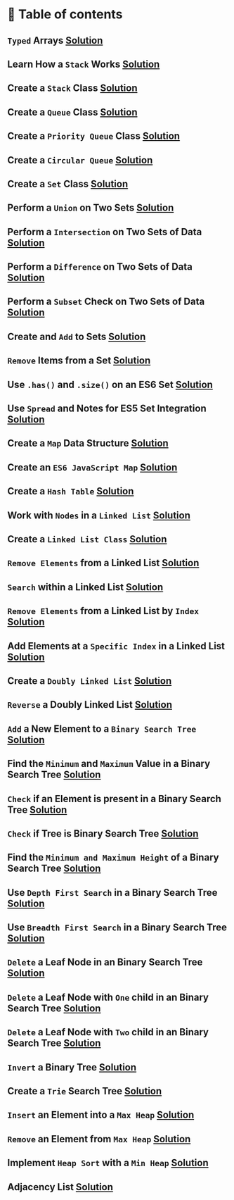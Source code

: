 # 📜 Table of contents
## `Typed` Arrays [Solution](1_typed_arrays.js)
## Learn How a `Stack` Works [Solution](2_learn_how_a_stack_works.js)
## Create a `Stack` Class [Solution](3_create_a_stack_class.js)
## Create a `Queue` Class [Solution](4_create_a_queue_class.js)
## Create a `Priority Queue` Class [Solution](5_create_a_priority_queue_class.js)
## Create a `Circular Queue` [Solution](6_create_a_circular_queue.js)
## Create a `Set` Class [Solution](7_create_a_set_class.js)
## Perform a `Union` on Two Sets [Solution](8_perform_a_union_on_two_sets.js)
## Perform a `Intersection` on Two Sets of Data [Solution](9_perform_an_intersection_on_two_sets_of_data.js)
## Perform a `Difference` on Two Sets of Data [Solution](10_perform_a_difference_on_two_sets_of_data.js)
## Perform a `Subset` Check on Two Sets of Data [Solution](11_perform_a_subset_check_on_two_sets_of_data.js)
## Create and `Add` to Sets [Solution](12_create_and_add_to_sets_in_es6.js)
## `Remove` Items from a Set [Solution](13_remove_items_from_a_set_in_es6.js)
## Use `.has()` and `.size()` on an ES6 Set [Solution](14_use_has_and_size_on_an_es6_set.js)
## Use `Spread` and Notes for ES5 Set Integration [Solution](15_use_spread_and_notes_for_es5_set_integration.js)
## Create a `Map` Data Structure [Solution](16_create_a_map_data_structure.js)
## Create an `ES6 JavaScript Map` [Solution](17_create_an_es6_javascript_map.js)
## Create a `Hash Table` [Solution](18_create_a_hash_table.js)
## Work with `Nodes` in a `Linked List` [Solution](19_work_with_nodes_in_a_linked_list.js)
## Create a `Linked List Class` [Solution](20_create_a_linked_list_class.js)
## `Remove Elements` from a Linked List [Solution](21_remove_elements_from_a_linked_list.js)
## `Search` within a Linked List [Solution](22_search_within_a_linked_list.js)
## `Remove Elements` from a Linked List by `Index` [Solution](23_remove_elements_from_a_linked_list_by_index.js)
## Add Elements at a `Specific Index` in a Linked List [Solution](24_add_elements_at_a_specific_index_in_a_linked_list.js)
## Create a `Doubly Linked List` [Solution](25_create_a_doubly_linked_list.js)
## `Reverse` a Doubly Linked List [Solution](26_reverse_a_doubly_linked_list.js)
## `Add` a New Element to a `Binary Search Tree` [Solution](27_add_a_new_element_to_a_binary_search_tree.js)
## Find the `Minimum` and `Maximum` Value in a Binary Search Tree [Solution](28_find_the_minimum_and_maximum_value_in_a_binary_search_tree.js)
## `Check` if an Element is present in a Binary Search Tree [Solution](29_check_if_an_element_is_present_in_a_binary_search_tree.js)
## `Check` if Tree is Binary Search Tree [Solution](30_check_if_tree_is_binary_search_tree.js)
## Find the `Minimum and Maximum Height` of a Binary Search Tree [Solution](31_find_the_minimum_and_maximum_height_of_a_binary_search_tree.js)
## Use `Depth First Search` in a Binary Search Tree [Solution](32_use_depth_first_search_in_a_binary_search_tree.js)
## Use `Breadth First Search` in a Binary Search Tree [Solution](33_use_breadth_first_search_in_a_binary_search_tree.js)
## `Delete` a Leaf Node in an Binary Search Tree [Solution](34_delete_a_leaf_node_in_a_binary_search_tree.js)
## `Delete` a Leaf Node with `One` child in an Binary Search Tree [Solution](35_delete_a_node_with_one_child_in_a_binary_search_tree.js)
## `Delete` a Leaf Node with `Two` child in an Binary Search Tree [Solution](36_delete_a_node_with_two_children_in_a_binary_search_tree.js)
## `Invert` a Binary Tree [Solution](37_invert_a_binary_tree.js)
## Create a `Trie` Search Tree [Solution](38_create_a_trie_search_tree.js)
## `Insert` an Element into a `Max Heap` [Solution](39_insert_element_into_max_heap.js)
## `Remove` an Element from `Max Heap` [Solution](40_remove_an_element_from_max_heap.js)
## Implement `Heap Sort` with a `Min Heap` [Solution](41_implement_heap_sort_with_a_min_heap.js)
## Adjacency List [Solution](42_adjacency_list.js)